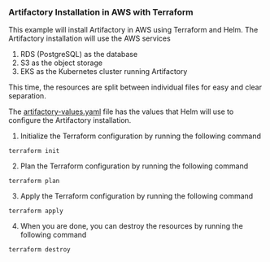 ### Artifactory Installation in AWS with Terraform
This example will install Artifactory in AWS using Terraform and Helm. The Artifactory installation will use the AWS services
1. RDS (PostgreSQL) as the database
2. S3 as the object storage
3. EKS as the Kubernetes cluster running Artifactory

This time, the resources are split between individual files for easy and clear separation.

The [artifactory-values.yaml](artifactory-values.yaml) file has the values that Helm will use to configure the Artifactory installation.

1. Initialize the Terraform configuration by running the following command
```shell
terraform init
```

2. Plan the Terraform configuration by running the following command
```shell
terraform plan
```

3. Apply the Terraform configuration by running the following command
```shell
terraform apply
```

4. When you are done, you can destroy the resources by running the following command
```shell
terraform destroy
```
